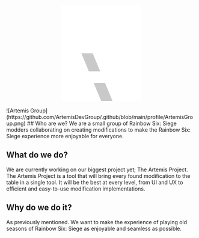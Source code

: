 <p align="center">
  <img src="https://github.com/ArtemisDevGroup/.github/blob/main/profile/logo.png" width="211" height="256"/>
</p>
![Artemis Group](https://github.com/ArtemisDevGroup/.github/blob/main/profile/ArtemisGroup.png)
## Who are we?
We are a small group of Rainbow Six: Siege modders collaborating on creating modifications to make the Rainbow Six: Siege experience more enjoyable for everyone.

## What do we do?
We are currently working on our biggest project yet; The Artemis Project. The Artemis Project is a tool that will bring every found modification to the table in a single tool. It will be the best at every level, from UI and UX to efficient and easy-to-use modification implementations.

## Why do we do it?
As previously mentioned. We want to make the experience of playing old seasons of Rainbow Six: Siege as enjoyable and seamless as possible.
